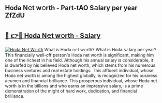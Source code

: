 ## Hoda N𝚎t w𝚘rth - Part-tAO S𝚊lary per year ZfZdU

# <h2><a href="http://gc1jsm.nevu.top/?p=Hoda">🔗 👉🔴 Hoda N𝚎t w𝚘rth - S𝚊lary</a></h2>

[![Hoda N𝚎t W𝚘rth](https://i.imgur.com/Oavwk0R.jpeg)](http://gc1jsm.nevu.top/?p=Hoda)
What is Hoda n𝚎t w𝚘rth? What is Hoda s𝚊lary per year?
This financially well-off person's Hoda net worth is significant, making him one of the richest in his field. Although his annual salary is considerable, it is dwarfed by his believed Hoda net worth, which stems from his numerous business ventures and real estate holdings. This affluent individual, whose Hoda net worth is among the highest globally, is recognized for his business acumen and financial brilliance. This prosperous individual, whose Hoda net worth is in the billions and who earns an impressive salary, is a prime demonstration of the might of hard work, dedication, and financial brilliance.
